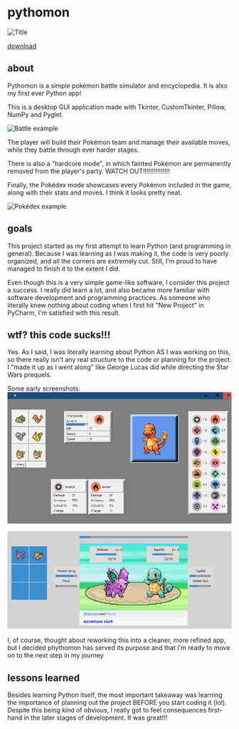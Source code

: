 # pythomon
![Title](title.gif)

[download](https://github.com/jab-lao/pythomon/releases/tag/v1.0)
 
 ## about
  Pythomon is a simple pokémon battle simulator and encyclopedia. It is also my first ever Python app!

  This is a desktop GUI application made with Tkinter, CustomTkinter, Pillow, NumPy and Pyglet.
  
  ![Battle example](battle.gif)
  
  The player will build their Pokémon team and manage their available moves, while they battle through ever harder stages.

  There is also a "hardcore mode", in which fainted Pokémon are permanently removed from the player's party. WATCH OUT!!!!!!!!!!!!!!!

  Finally, the Pokédex mode showcases every Pokémon included in the game, along with their stats and moves. I think it looks pretty neat.
  
  ![Pokédex example](dex.gif)

 ## goals
  This project started as my first attempt to learn Python (and programming in general). Because I was learning as I was making it, the code is very poorly organized, and all the corners are extremely cut. Still, I'm proud to have managed to finish it to the extent I did.

  Even though this is a very simple game-like software, I consider this project a success. I really did learn a lot, and also became more familiar with software development and programming practices. As someone who literally knew nothing about coding when I first hit "New Project" in PyCharm, I'm satisfied with this result. 

 ## wtf? this code sucks!!!
  Yes. As I said, I was literally learning about Python AS I was working on this, so there really isn't any real structure to the code or planning for the project. I "made it up as I went along" like George Lucas did while directing the Star Wars prequels.

  Some early screenshots:
  ![Early screenshot 1](early.png)
  
  ![Early screenshot 2](early2.png)

  I, of course, thought about reworking this into a cleaner, more refined app, but I decided phythomon has served its purpose and that I'm ready to move on to the next step in my journey
  
 ## lessons learned
  Besides learning Python itself, the most important takeaway was learning the importance of planning out the project BEFORE you start coding it (lol). Despite this being kind of obvious, I really got to feel consequences first-hand in the later stages of development. It was great!!!

